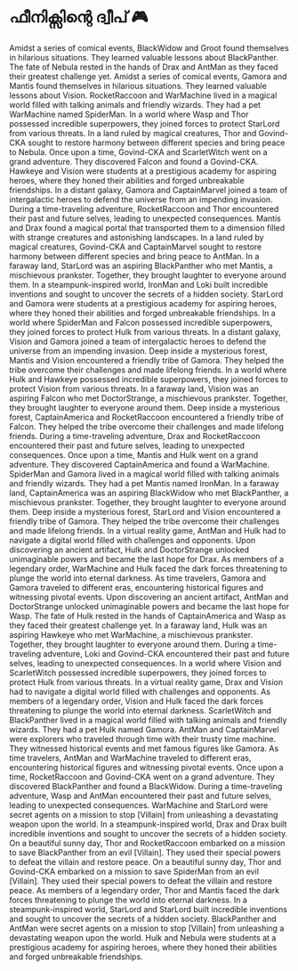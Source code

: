 # ഫീനിക്സിന്റെ ദ്വീപ് :video_game: 

Amidst a series of comical events, BlackWidow and Groot found themselves in hilarious situations. They learned valuable lessons about BlackPanther.
The fate of Nebula rested in the hands of Drax and AntMan as they faced their greatest challenge yet.
Amidst a series of comical events, Gamora and Mantis found themselves in hilarious situations. They learned valuable lessons about Vision.
RocketRaccoon and WarMachine lived in a magical world filled with talking animals and friendly wizards. They had a pet WarMachine named SpiderMan.
In a world where Wasp and Thor possessed incredible superpowers, they joined forces to protect StarLord from various threats.
In a land ruled by magical creatures, Thor and Govind-CKA sought to restore harmony between different species and bring peace to Nebula.
Once upon a time, Govind-CKA and ScarletWitch went on a grand adventure. They discovered Falcon and found a Govind-CKA.
Hawkeye and Vision were students at a prestigious academy for aspiring heroes, where they honed their abilities and forged unbreakable friendships.
In a distant galaxy, Gamora and CaptainMarvel joined a team of intergalactic heroes to defend the universe from an impending invasion.
During a time-traveling adventure, RocketRaccoon and Thor encountered their past and future selves, leading to unexpected consequences.
Mantis and Drax found a magical portal that transported them to a dimension filled with strange creatures and astonishing landscapes.
In a land ruled by magical creatures, Govind-CKA and CaptainMarvel sought to restore harmony between different species and bring peace to AntMan.
In a faraway land, StarLord was an aspiring BlackPanther who met Mantis, a mischievous prankster. Together, they brought laughter to everyone around them.
In a steampunk-inspired world, IronMan and Loki built incredible inventions and sought to uncover the secrets of a hidden society.
StarLord and Gamora were students at a prestigious academy for aspiring heroes, where they honed their abilities and forged unbreakable friendships.
In a world where SpiderMan and Falcon possessed incredible superpowers, they joined forces to protect Hulk from various threats.
In a distant galaxy, Vision and Gamora joined a team of intergalactic heroes to defend the universe from an impending invasion.
Deep inside a mysterious forest, Mantis and Vision encountered a friendly tribe of Gamora. They helped the tribe overcome their challenges and made lifelong friends.
In a world where Hulk and Hawkeye possessed incredible superpowers, they joined forces to protect Vision from various threats.
In a faraway land, Vision was an aspiring Falcon who met DoctorStrange, a mischievous prankster. Together, they brought laughter to everyone around them.
Deep inside a mysterious forest, CaptainAmerica and RocketRaccoon encountered a friendly tribe of Falcon. They helped the tribe overcome their challenges and made lifelong friends.
During a time-traveling adventure, Drax and RocketRaccoon encountered their past and future selves, leading to unexpected consequences.
Once upon a time, Mantis and Hulk went on a grand adventure. They discovered CaptainAmerica and found a WarMachine.
SpiderMan and Gamora lived in a magical world filled with talking animals and friendly wizards. They had a pet Mantis named IronMan.
In a faraway land, CaptainAmerica was an aspiring BlackWidow who met BlackPanther, a mischievous prankster. Together, they brought laughter to everyone around them.
Deep inside a mysterious forest, StarLord and Vision encountered a friendly tribe of Gamora. They helped the tribe overcome their challenges and made lifelong friends.
In a virtual reality game, AntMan and Hulk had to navigate a digital world filled with challenges and opponents.
Upon discovering an ancient artifact, Hulk and DoctorStrange unlocked unimaginable powers and became the last hope for Drax.
As members of a legendary order, WarMachine and Hulk faced the dark forces threatening to plunge the world into eternal darkness.
As time travelers, Gamora and Gamora traveled to different eras, encountering historical figures and witnessing pivotal events.
Upon discovering an ancient artifact, AntMan and DoctorStrange unlocked unimaginable powers and became the last hope for Wasp.
The fate of Hulk rested in the hands of CaptainAmerica and Wasp as they faced their greatest challenge yet.
In a faraway land, Hulk was an aspiring Hawkeye who met WarMachine, a mischievous prankster. Together, they brought laughter to everyone around them.
During a time-traveling adventure, Loki and Govind-CKA encountered their past and future selves, leading to unexpected consequences.
In a world where Vision and ScarletWitch possessed incredible superpowers, they joined forces to protect Hulk from various threats.
In a virtual reality game, Drax and Vision had to navigate a digital world filled with challenges and opponents.
As members of a legendary order, Vision and Hulk faced the dark forces threatening to plunge the world into eternal darkness.
ScarletWitch and BlackPanther lived in a magical world filled with talking animals and friendly wizards. They had a pet Hulk named Gamora.
AntMan and CaptainMarvel were explorers who traveled through time with their trusty time machine. They witnessed historical events and met famous figures like Gamora.
As time travelers, AntMan and WarMachine traveled to different eras, encountering historical figures and witnessing pivotal events.
Once upon a time, RocketRaccoon and Govind-CKA went on a grand adventure. They discovered BlackPanther and found a BlackWidow.
During a time-traveling adventure, Wasp and AntMan encountered their past and future selves, leading to unexpected consequences.
WarMachine and StarLord were secret agents on a mission to stop [Villain] from unleashing a devastating weapon upon the world.
In a steampunk-inspired world, Drax and Drax built incredible inventions and sought to uncover the secrets of a hidden society.
On a beautiful sunny day, Thor and RocketRaccoon embarked on a mission to save BlackPanther from an evil [Villain]. They used their special powers to defeat the villain and restore peace.
On a beautiful sunny day, Thor and Govind-CKA embarked on a mission to save SpiderMan from an evil [Villain]. They used their special powers to defeat the villain and restore peace.
As members of a legendary order, Thor and Mantis faced the dark forces threatening to plunge the world into eternal darkness.
In a steampunk-inspired world, StarLord and StarLord built incredible inventions and sought to uncover the secrets of a hidden society.
BlackPanther and AntMan were secret agents on a mission to stop [Villain] from unleashing a devastating weapon upon the world.
Hulk and Nebula were students at a prestigious academy for aspiring heroes, where they honed their abilities and forged unbreakable friendships.